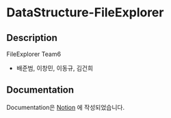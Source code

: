 # DataStructure-FileExplorer
## Description
FileExplorer Team6
 - 배준범, 이창민, 이동규, 김건희

## Documentation
Documentation은 [Notion](https://junb.notion.site/File-Explorer-Documentation-9f2853db088e4f59bd5f436b2750b553) 에 작성되었습니다.
